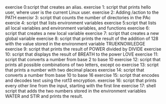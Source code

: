 exercise 0:script that creates an alias.
exercise 1: script that prints hello user, where user is the current Linux user.
exercise 2: Adding /action to the PATH
exercisr 3: script that counts the number of directories in the PAc
exercie 4: script that lists environment variables
exercise 5:script that lists all local variables and environment variables, and functions
exercise 6: script that creates a new local variable
exercise 7: script that creates a new global variable
exercise 8: script that prints the result of the addition of 128 with the value stored in the environment variable TRUEKNOWLEDGE
exercise 9: script that prints the result of POWER divided by DIVIDE
exercise 10: script that displays the result of BREATH to the power LOVE
exercise 11: script that converts a number from base 2 to base 10
exercise 12: script that prints all possible combinations of two letters, except oo
exercise 13: script that prints a number with two decimal places
exercise 14: script that converts a number from base 10 to base 16
exercise 15: script that encodes and decodes text using the rot13 encryption. 
exercise 16: script that prints every other line from the input, starting with the first line
exercise 17:  shell script that adds the two numbers stored in the environment variables WATER and STIR and prints the result.
